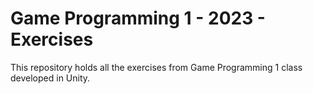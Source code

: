 # Game Programming 1 - 2023 - Exercises
This repository holds all the exercises from Game Programming 1 class developed in Unity.
